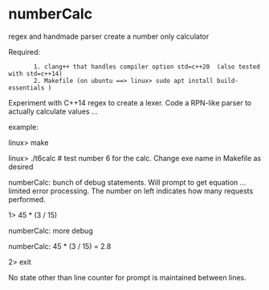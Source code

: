 # numberCalc

regex and handmade parser create a number only calculator

Required:  

           1. clang++ that handles compiler option std=c++20  (also tested with std=c++14)
           2. Makefile (on ubuntu ==> linux> sudo apt install build-essentials )

Experiment with C++14 regex to create a lexer.  Code a RPN-like parser to actually calculate values ...

example:

linux> make

linux> ./t6calc    # test number 6 for the calc.  Change exe name in Makefile as desired

numberCalc:  bunch of debug statements.  Will prompt to get equation ... limited error processing.
             The number on left indicates how many requests performed.

1> 45 * (3 / 15)

numberCalc: more debug

numberCalc: 45 * (3 / 15) = 2.8

2> exit


No state other than line counter for prompt is maintained between lines.  
